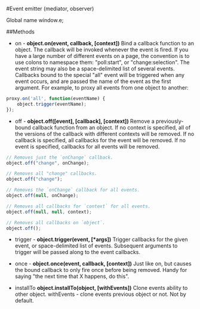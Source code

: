 #Event emitter (mediator, observer)

Global name window.e;

##Methods
- on - __object.on(event, callback, [context])__
Bind a callback function to an object. The callback will be invoked whenever the event is fired. If you have a large number of different events on a page, the convention is to use colons to namespace them: "poll:start", or "change:selection". The event string may also be a space-delimited list of several events.
Callbacks bound to the special "all" event will be triggered when any event occurs, and are passed the name of the event as the first argument. For example, to proxy all events from one object to another:
```js
proxy.on('all', function(eventName) {
	object.trigger(eventName);
});
```

- off - __object.off([event], [callback], [context])__
Remove a previously-bound callback function from an object. If no context is specified, all of the versions of the callback with different contexts will be removed. If no callback is specified, all callbacks for the event will be removed. If no event is specified, callbacks for all events will be removed.
```js
// Removes just the `onChange` callback.
object.off("change", onChange);

// Removes all "change" callbacks.
object.off("change");

// Removes the `onChange` callback for all events.
object.off(null, onChange);

// Removes all callbacks for `context` for all events.
object.off(null, null, context);

// Removes all callbacks on `object`.
object.off();
```

- trigger - __object.trigger(event, [*args])__
Trigger callbacks for the given event, or space-delimited list of events. Subsequent arguments to trigger will be passed along to the event callbacks.

- once - __object.once(event, callback, [context])__
Just like on, but causes the bound callback to only fire once before being removed. Handy for saying "the next time that X happens, do this".

- installTo __object.installTo(object, [withEvents])__
Clone events ability to other object. withEvents - clone events previous object or not. Not by default.

